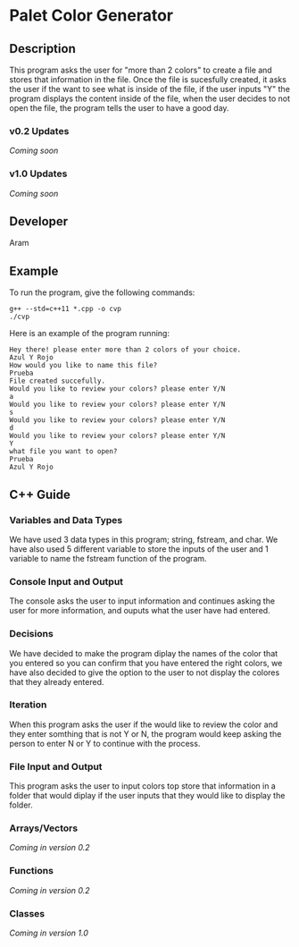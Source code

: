 # Palet Color Generator 

## Description

This program asks the user for "more than 2 colors" to create a file and stores that information in the file. Once the file is sucesfully created, it asks the user if the want to see what is inside of the file, if the user inputs "Y" the program displays the content inside of the file, when the user decides to not open the file,  the program tells the user to have a good day. 

### v0.2 Updates

*Coming soon*

### v1.0 Updates

*Coming soon*


## Developer

Aram

## Example

To run the program, give the following commands:

```
g++ --std=c++11 *.cpp -o cvp
./cvp
```

Here is an example of the program running:

```
Hey there! please enter more than 2 colors of your choice.
Azul Y Rojo
How would you like to name this file?
Prueba
File created succefully.
Would you like to review your colors? please enter Y/N
a
Would you like to review your colors? please enter Y/N
s
Would you like to review your colors? please enter Y/N
d
Would you like to review your colors? please enter Y/N
Y
what file you want to open?
Prueba
Azul Y Rojo
```

## C++ Guide

### Variables and Data Types

We have used 3 data types in this program; string, fstream, and char. We have also used 5 different variable to store the inputs of the user and 1 variable to name the fstream function of the program.

### Console Input and Output

The console asks the user to input information and continues asking the user for more information, and ouputs what the user have had entered.

### Decisions

We have decided to make the program diplay the names of the color that you entered so you can confirm that you have entered the right colors, we have also decided to give the option to the user to not display the colores that they already entered.

### Iteration

When this program asks the user if the would like to review the color and they enter somthing that is not Y or N, the program would keep asking the person to enter N or Y to continue with the process.

### File Input and Output

This program asks the user to input colors top store that information in a folder that would diplay if the user inputs that they would like to display the folder.

### Arrays/Vectors

*Coming in version 0.2*

### Functions

*Coming in version 0.2*

### Classes

*Coming in version 1.0*

